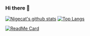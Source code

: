 ### Hi there 👋

[![Nigecat's github stats](https://github-readme-stats.vercel.app/api?username=Nigecat&count_private=true&show_icons=true&theme=radical)](https://github.com/anuraghazra/github-readme-stats)
[![Top Langs](https://github-readme-stats.vercel.app/api/top-langs/?username=Nigecat&layout=compact&theme=radical)](https://github.com/anuraghazra/github-readme-stats)

[![ReadMe Card](https://github-readme-stats.vercel.app/api/pin/?username=Nigecat&repo=Plexi&theme=radical)](https://github.com/anuraghazra/github-readme-stats)
